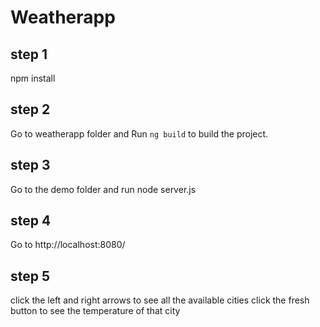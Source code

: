 # Weatherapp

## step 1
npm install

## step 2
Go to weatherapp folder and Run `ng build` to build the project. 

## step 3
Go to the demo folder and run node server.js

## step 4
Go to http://localhost:8080/

## step 5 
click the left and right arrows to see all the available cities 
click the fresh button to see the temperature of that city 


